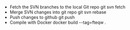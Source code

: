 - Fetch the SVN branches to the local Git repo
      git svn fetch
- Merge SVN changes into git repo
      git svn rebase
- Push changes to github
      git push
- Compile with Docker
      docker build --tag=fteqw .
